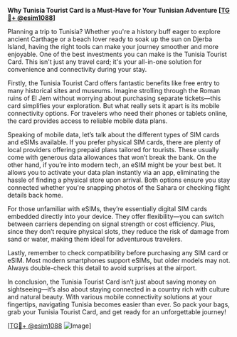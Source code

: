 **Why Tunisia Tourist Card is a Must-Have for Your Tunisian Adventure [[TG💪+ @esim1088](https://t.me/s/esim1088)]**

Planning a trip to Tunisia? Whether you're a history buff eager to explore ancient Carthage or a beach lover ready to soak up the sun on Djerba Island, having the right tools can make your journey smoother and more enjoyable. One of the best investments you can make is the Tunisia Tourist Card. This isn't just any travel card; it's your all-in-one solution for convenience and connectivity during your stay.

Firstly, the Tunisia Tourist Card offers fantastic benefits like free entry to many historical sites and museums. Imagine strolling through the Roman ruins of El Jem without worrying about purchasing separate tickets—this card simplifies your exploration. But what really sets it apart is its mobile connectivity options. For travelers who need their phones or tablets online, the card provides access to reliable mobile data plans. 

Speaking of mobile data, let’s talk about the different types of SIM cards and eSIMs available. If you prefer physical SIM cards, there are plenty of local providers offering prepaid plans tailored for tourists. These usually come with generous data allowances that won’t break the bank. On the other hand, if you’re into modern tech, an eSIM might be your best bet. It allows you to activate your data plan instantly via an app, eliminating the hassle of finding a physical store upon arrival. Both options ensure you stay connected whether you're snapping photos of the Sahara or checking flight details back home.

For those unfamiliar with eSIMs, they’re essentially digital SIM cards embedded directly into your device. They offer flexibility—you can switch between carriers depending on signal strength or cost efficiency. Plus, since they don’t require physical slots, they reduce the risk of damage from sand or water, making them ideal for adventurous travelers.

Lastly, remember to check compatibility before purchasing any SIM card or eSIM. Most modern smartphones support eSIMs, but older models may not. Always double-check this detail to avoid surprises at the airport.

In conclusion, the Tunisia Tourist Card isn’t just about saving money on sightseeing—it’s also about staying connected in a country rich with culture and natural beauty. With various mobile connectivity solutions at your fingertips, navigating Tunisia becomes easier than ever. So pack your bags, grab your Tunisia Tourist Card, and get ready for an unforgettable journey! 

[[TG💪+ @esim1088](https://t.me/s/esim1088) ![Image](https://i.postimg.cc/Y0z9fWf4/image.png)]